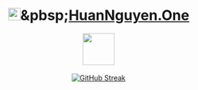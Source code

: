 <div align="center">
  <h1><img width="25px" height="25px" src="https://avatars.githubusercontent.com/u/20008471" />&pbsp;<a href="https://www.huannguyen.one/en" target="_blank">HuanNguyen.One</a></h1>
  <img src="https://github.githubassets.com/images/mona-loading-default.gif" width="64" height="64">
  <br/>
  <br/>
  <a href="https://github-met.vercel.app/api/streaks?username=nviethuan">
    <img src="https://github-met.vercel.app/api/streaks?username=nviethuan" alt="GitHub Streak" />
  </a>
  <br/>
</div>
